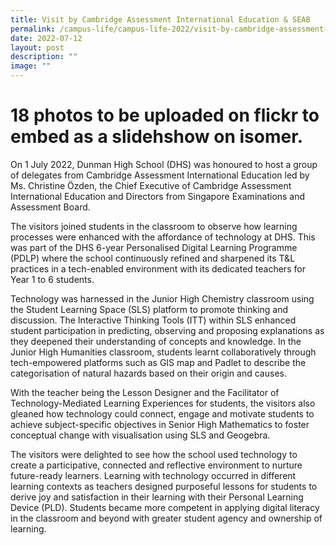 ```yaml
---
title: Visit by Cambridge Assessment International Education & SEAB
permalink: /campus-life/campus-life-2022/visit-by-cambridge-assessment-international-education-seab/
date: 2022-07-12
layout: post
description: ""
image: ""
---
```

# 18 photos to be uploaded on flickr to embed as a slidehshow on isomer.

On 1 July 2022, Dunman High School (DHS) was honoured to host a group of delegates from Cambridge Assessment International Education led by Ms. Christine Özden, the Chief Executive of Cambridge Assessment International Education and Directors from Singapore Examinations and Assessment Board.

The visitors joined students in the classroom to observe how learning processes were enhanced with the affordance of technology at DHS. This was part of the DHS 6-year Personalised Digital Learning Programme (PDLP) where the school continuously refined and sharpened its T&L practices in a tech-enabled environment with its dedicated teachers for Year 1 to 6 students.

Technology was harnessed in the Junior High Chemistry classroom using the Student Learning Space (SLS) platform to promote thinking and discussion. The Interactive Thinking Tools (ITT) within SLS enhanced student participation in predicting, observing and proposing explanations as they deepened their understanding of concepts and knowledge. In the Junior High Humanities classroom, students learnt collaboratively through tech-empowered platforms such as GIS map and Padlet to describe the categorisation of natural hazards based on their origin and causes.

With the teacher being the Lesson Designer and the Facilitator of Technology-Mediated Learning Experiences for students, the visitors also gleaned how technology could connect, engage and motivate students to achieve subject-specific objectives in Senior High Mathematics to foster conceptual change with visualisation using SLS and Geogebra.

The visitors were delighted to see how the school used technology to create a participative, connected and reflective environment to nurture future-ready learners. Learning with technology occurred in different learning contexts as teachers designed purposeful lessons for students to derive joy and satisfaction in their learning with their Personal Learning Device (PLD). Students became more competent in applying digital literacy in the classroom and beyond with greater student agency and ownership of learning.